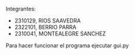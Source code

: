 Integrantes:
-	2310129, RIOS SAAVEDRA 
-	2322101, BERRIO PARRA 
-	2310041, MONTEALEGRE SANCHEZ

Para hacer funcionar el programa ejecutar gui.py